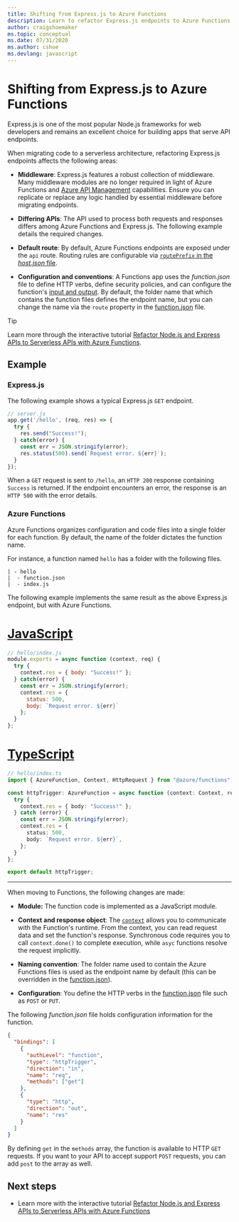 ```yaml
---
title: Shifting from Express.js to Azure Functions
description: Learn to refactor Express.js endpoints to Azure Functions.
author: craigshoemaker
ms.topic: conceptual
ms.date: 07/31/2020
ms.author: cshoe
ms.devlang: javascript
---
```


# Shifting from Express.js to Azure Functions

Express.js is one of the most popular Node.js frameworks for web developers and remains an excellent choice for building apps that serve API endpoints.

When migrating code to a serverless architecture, refactoring Express.js endpoints affects the following areas:

- **Middleware**: Express.js features a robust collection of middleware. Many middleware modules are no longer required in light of Azure Functions and [Azure API Management](../api-management/api-management-key-concepts.md) capabilities. Ensure you can replicate or replace any logic handled by essential middleware before migrating endpoints.

- **Differing APIs**: The API used to process both requests and responses differs among Azure Functions and Express.js. The following example details the required changes.

- **Default route**: By default, Azure Functions endpoints are exposed under the `api` route. Routing rules are configurable via [`routePrefix` in the _host.json_ file](./functions-bindings-http-webhook-output.md#hostjson-settings).

- **Configuration and conventions**: A Functions app uses the _function.json_ file to define HTTP verbs, define security policies, and can configure the function's [input and output](./functions-triggers-bindings.md). By default, the folder name that which contains the function files defines the endpoint name, but you can change the name via the `route` property in the [function.json](./functions-bindings-http-webhook-trigger.md#customize-the-http-endpoint) file.

> [!TIP]
> Learn more through the interactive tutorial [Refactor Node.js and Express APIs to Serverless APIs with Azure Functions](/learn/modules/shift-nodejs-express-apis-serverless/).

## Example

### Express.js

The following example shows a typical Express.js `GET` endpoint.

```javascript
// server.js
app.get('/hello', (req, res) => {
  try {
    res.send("Success!");
  } catch(error) {
    const err = JSON.stringify(error);
    res.status(500).send(`Request error. ${err}`);
  }
});
```

When a `GET` request is sent to `/hello`, an `HTTP 200` response containing `Success` is returned. If the endpoint encounters an error, the response is an `HTTP 500` with the error details.

### Azure Functions

Azure Functions organizes configuration and code files into a single folder for each function. By default, the name of the folder dictates the function name.

For instance, a function named `hello` has a folder with the following files.

``` files
| - hello
|  - function.json
|  - index.js
```

The following example implements the same result as the above Express.js endpoint, but with Azure Functions.

# [JavaScript](#tab/javascript)

```javascript
// hello/index.js
module.exports = async function (context, req) {
  try {
    context.res = { body: "Success!" };
  } catch(error) {
    const err = JSON.stringify(error);
    context.res = {
      status: 500,
      body: `Request error. ${err}`
    };
  }
};
```

# [TypeScript](#tab/typescript)

```typescript
// hello/index.ts
import { AzureFunction, Context, HttpRequest } from "@azure/functions";

const httpTrigger: AzureFunction = async function (context: Context, req: HttpRequest): Promise<void> {
  try {
    context.res = { body: "Success!" };
  } catch (error) {
    const err = JSON.stringify(error);
    context.res = {
      status: 500,
      body: `Request error. ${err}`,
    };
  }
};

export default httpTrigger;
```

---

When moving to Functions, the following changes are made:

- **Module:** The function code is implemented as a JavaScript module.

- **Context  and response object**: The [`context`](./functions-reference-node.md#context-object) allows you to communicate with the Function's runtime. From the context, you can read request data and set the function's response. Synchronous code requires you to call `context.done()` to complete execution, while `asyc` functions resolve the request implicitly.

- **Naming convention**: The folder name used to contain the Azure Functions files is used as the endpoint name by default (this can be overridden in the [function.json](./functions-bindings-http-webhook-trigger.md#customize-the-http-endpoint)).

- **Configuration**: You define the HTTP verbs in the [function.json](./functions-bindings-http-webhook-trigger.md#customize-the-http-endpoint) file such as `POST` or `PUT`.

The following _function.json_ file holds configuration information for the function.

```json
{
  "bindings": [
    {
      "authLevel": "function",
      "type": "httpTrigger",
      "direction": "in",
      "name": "req",
      "methods": ["get"]
    },
    {
      "type": "http",
      "direction": "out",
      "name": "res"
    }
  ]
}
```

By defining `get` in the `methods` array, the function is available to HTTP `GET` requests. If you want to your API to accept support `POST` requests, you can add `post` to the array as well.

## Next steps

- Learn more with the interactive tutorial [Refactor Node.js and Express APIs to Serverless APIs with Azure Functions](/learn/modules/shift-nodejs-express-apis-serverless/)